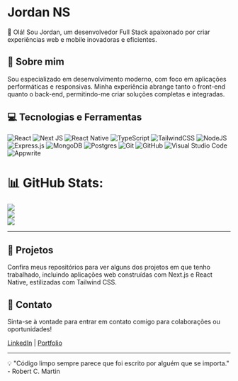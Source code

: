 # Jordan NS

👋 Olá! Sou Jordan, um desenvolvedor Full Stack apaixonado por criar experiências web e mobile inovadoras e eficientes.

## 🚀 Sobre mim

Sou especializado em desenvolvimento moderno, com foco em aplicações performáticas e responsivas. Minha experiência abrange tanto o front-end quanto o back-end, permitindo-me criar soluções completas e integradas.

## 💻 Tecnologias e Ferramentas

![React](https://img.shields.io/badge/react-%2320232a.svg?style=for-the-badge&logo=react&logoColor=%2361DAFB)
![Next JS](https://img.shields.io/badge/Next-black?style=for-the-badge&logo=next.js&logoColor=white)
![React Native](https://img.shields.io/badge/react%20native-%2320232a.svg?style=for-the-badge&logo=react&logoColor=%2361DAFB)
![TypeScript](https://img.shields.io/badge/typescript-%23007ACC.svg?style=for-the-badge&logo=typescript&logoColor=white)
![TailwindCSS](https://img.shields.io/badge/tailwindcss-%2338B2AC.svg?style=for-the-badge&logo=tailwind-css&logoColor=white)
![NodeJS](https://img.shields.io/badge/node.js-6DA55F?style=for-the-badge&logo=node.js&logoColor=white)
![Express.js](https://img.shields.io/badge/express.js-%23404d59.svg?style=for-the-badge&logo=express&logoColor=%2361DAFB)
![MongoDB](https://img.shields.io/badge/MongoDB-%234ea94b.svg?style=for-the-badge&logo=mongodb&logoColor=white)
![Postgres](https://img.shields.io/badge/postgres-%23316192.svg?style=for-the-badge&logo=postgresql&logoColor=white)
![Git](https://img.shields.io/badge/git-%23F05033.svg?style=for-the-badge&logo=git&logoColor=white)
![GitHub](https://img.shields.io/badge/github-%23121011.svg?style=for-the-badge&logo=github&logoColor=white)
![Visual Studio Code](https://img.shields.io/badge/Visual%20Studio%20Code-0078d7.svg?style=for-the-badge&logo=visual-studio-code&logoColor=white)
![Appwrite](https://img.shields.io/badge/Appwrite-%23FD366E.svg?style=for-the-badge&logo=appwrite&logoColor=white)

# 📊 GitHub Stats:
![](https://github-readme-stats.vercel.app/api?username=Jordan-NS&theme=material-palenight&hide_border=false&include_all_commits=true&count_private=true)<br/>
![](https://github-readme-streak-stats.herokuapp.com/?user=Jordan-NS&theme=material-palenight&hide_border=false)<br/>
![](https://github-readme-stats.vercel.app/api/top-langs/?username=Jordan-NS&theme=material-palenight&hide_border=false&include_all_commits=true&count_private=true&layout=compact)

---

## 🌟 Projetos

Confira meus repositórios para ver alguns dos projetos em que tenho trabalhado, incluindo aplicações web construídas com Next.js e React Native, estilizadas com Tailwind CSS.

## 📩 Contato

Sinta-se à vontade para entrar em contato comigo para colaborações ou oportunidades!

[LinkedIn](https://www.linkedin.com/in/nicholas-jordan-a72767186/) | [Portfolio](jordann.dev)

---

💡 "Código limpo sempre parece que foi escrito por alguém que se importa." - Robert C. Martin

